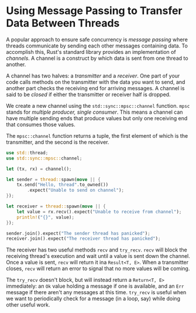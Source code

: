 # Using Message Passing to Transfer Data Between Threads

A popular approach to ensure safe concurrency is *message passing* where threads
communicate by sending each other messages containing data. To accomplish this,
Rust's standard library provides an implementation of *channels*. A channel is
a construct by which data is sent from one thread to another.

A channel has two halves: a *transmitter* and a *receiver*. One part of your
code calls methods on the transmitter with the data you want to send, and
another part checks the receiving end for arriving messages. A channel is said
to be *closed* if either the transmitter or receiver half is dropped.

We create a new channel using the `std::sync::mpsc::channel` function. `mpsc`
stands for *multiple producer, single consumer*. This means a channel can have
multiple sending ends that produce values but only one receiving end that
consumes those values.

The `mpsc::channel` function returns a tuple, the first element of which is the
transmitter, and the second is the receiver.

```rust
use std::thread;
use std::sync::mpsc::channel;

let (tx, rx) = channel();

let sender = thread::spawn(move || {
    tx.send("Hello, thread".to_owned())
        .expect("Unable to send on channel");
});

let receiver = thread::spawn(move || {
    let value = rx.recv().expect("Unable to receive from channel");
    println!("{}", value);
});

sender.join().expect("The sender thread has panicked");
receiver.join().expect("The receiver thread has panicked");
```

The receiver has two useful methods `recv` and `try_recv`. `recv` will block
the receiving thread's execution and wait until a value is sent down the
channel. Once a value is sent, `recv` will return it ina  `Result<T, E>`. When a
transmitter closes, `recv` will return an error to signal that no more values
will be coming.

The `try_recv` doesn't block, but will instead return a `Return<T, E>`
immediately: an `Ok` value holding a message if one is available, and an `Err`
message if there aren't any messages at this time. `try_recv` is useful when
we want to periodically check for a message (in a loop, say) while doing other
useful work.
